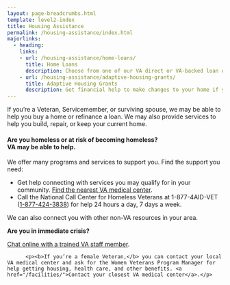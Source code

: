 ```yaml
---
layout: page-breadcrumbs.html
template: level2-index
title: Housing Assistance
permalink: /housing-assistance/index.html
majorlinks:
  - heading:
    links:
    - url: /housing-assistance/home-loans/
      title: Home Loans
      description: Choose from one of our VA direct or VA-backed loan options and find out how to apply for a loan to buy, improve, or refinance a home.
    - url: /housing-assistance/adaptive-housing-grants/
      title: Adaptive Housing Grants
      description: Get financial help to make changes to your home if you have a service-connected disability.
---
```


<div class="va-introtext">

If you’re a Veteran, Servicemember, or surviving spouse, we may be able to help you buy a home or refinance a loan. We may also provide services to help you build, repair, or keep your current home.

</div>

<div class="usa-alert usa-alert-warning">
  <div class="usa-alert-body">
    <h4 class="usa-alert-title">Are you homeless or at risk of becoming homeless?<br><a id="crisis-expander-link">VA may be able to help</a>.</h4>
    <div id="crisis-expander-content" class="expander-content expander-content-closed">
      <div class="expander-content-inner usa-alert-text">
        <p>We offer many programs and services to support you. Find the support you need: </p>
        <ul>
          <li>Get help connecting with services you may qualify for in your community. <a href="/facilities/">Find the nearest VA medical center</a>.</li>
          <li>Call the National Call Center for Homeless Veterans at 1-877-4AID-VET (<a href="tel:+18774243838">1-877-424-3838</a>) for help 24 hours a day, 7 days a week.</li>
          </ul>
           <p>We can also connect you with other non-VA resources in your area.</p>
          <p><b>Are you in immediate crisis?</b></p>
          <a href="https://www.veteranscrisisline.net/ChatTermsOfService.aspx?account=Homeless%20Veterans%20Chat">Chat online with a trained VA staff member</a>.</li>
          </ul>
          
          <p><b>If you’re a female Veteran,</b> you can contact your local VA medical center and ask for the Women Veterans Program Manager for help getting housing, health care, and other benefits. <a href="/facilities/">Contact your closest VA medical center</a>.</p>
</ul>
  </div>
  </div>
</div>

<script type="text/javascript">

  // Toggle the expandable crisis info
  document.getElementById('crisis-expander-link')
    .addEventListener('click', function () {
      document.getElementById('crisis-expander-content').classList.toggle('expander-content-closed');
    });
</script>
